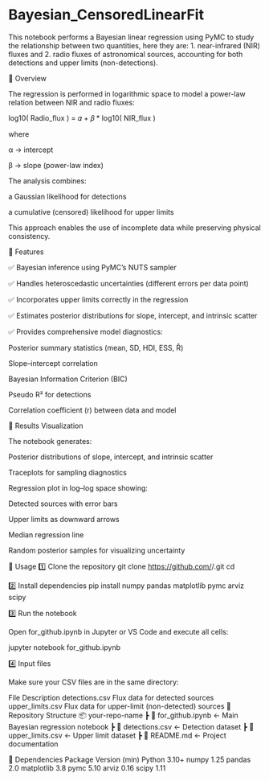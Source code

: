 # Bayesian_CensoredLinearFit
This notebook performs a Bayesian linear regression using PyMC  to study the relationship between two quantities, here they are: 1. near-infrared (NIR) fluxes and 2. radio fluxes of astronomical sources, accounting for both detections and upper limits (non-detections).

🔹 Overview

The regression is performed in logarithmic space to model a power-law relation between NIR and radio fluxes:

log10( Radio_flux ) = 𝛼 + 𝛽 * log10( NIR_flux )

where

α → intercept

β → slope (power-law index)

The analysis combines:

a Gaussian likelihood for detections

a cumulative (censored) likelihood for upper limits

This approach enables the use of incomplete data while preserving physical consistency.

🔹 Features

✅ Bayesian inference using PyMC’s NUTS sampler

✅ Handles heteroscedastic uncertainties (different errors per data point)

✅ Incorporates upper limits correctly in the regression

✅ Estimates posterior distributions for slope, intercept, and intrinsic scatter

✅ Provides comprehensive model diagnostics:

Posterior summary statistics (mean, SD, HDI, ESS, R̂)

Slope–intercept correlation

Bayesian Information Criterion (BIC)

Pseudo R² for detections

Correlation coefficient (r) between data and model

🔹 Results Visualization

The notebook generates:

Posterior distributions of slope, intercept, and intrinsic scatter

Traceplots for sampling diagnostics

Regression plot in log–log space showing:

Detected sources with error bars

Upper limits as downward arrows

Median regression line

Random posterior samples for visualizing uncertainty


🔹 Usage
1️⃣ Clone the repository
git clone https://github.com/<your-username>/<repo-name>.git
cd <repo-name>

2️⃣ Install dependencies
pip install numpy pandas matplotlib pymc arviz scipy

3️⃣ Run the notebook

Open for_github.ipynb in Jupyter or VS Code and execute all cells:

jupyter notebook for_github.ipynb

4️⃣ Input files

Make sure your CSV files are in the same directory:

File	Description
detections.csv	Flux data for detected sources
upper_limits.csv	Flux data for upper-limit (non-detected) sources
🔹 Repository Structure
📦 your-repo-name
 ┣ 📜 for_github.ipynb        ← Main Bayesian regression notebook
 ┣ 📜 detections.csv          ← Detection dataset
 ┣ 📜 upper_limits.csv        ← Upper limit dataset
 ┣ 📜 README.md               ← Project documentation
 
🔹 Dependencies
Package	Version (min)
Python	3.10+
numpy	1.25
pandas	2.0
matplotlib	3.8
pymc	5.10
arviz	0.16
scipy	1.11



